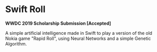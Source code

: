# Swift Roll
**WWDC 2019 Scholarship Submission [Accepted]**

A simple artificial intelligence made in Swift to play a version of the old Nokia game "Rapid Roll", using Neural Networks and a simple Genetic Algorithm.
